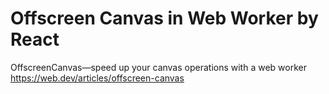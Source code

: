 # Offscreen Canvas in Web Worker by React

OffscreenCanvas—speed up your canvas operations with a web worker
https://web.dev/articles/offscreen-canvas
